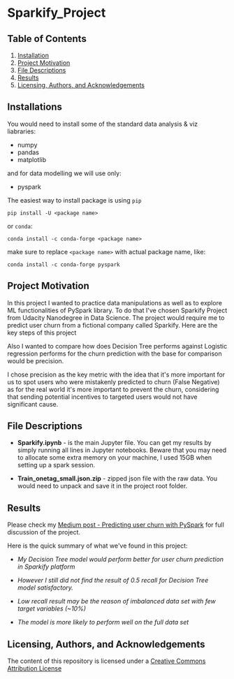 # Sparkify_Project


## Table of Contents
1. [Installation](https://github.com/Olek-ua/Sparkify_Project/tree/testing#installations)
2. [Project Motivation](https://github.com/Olek-ua/Sparkify_Project/tree/testing#project-motivation)
3. [File Descriptions](https://github.com/Olek-ua/Sparkify_Project/tree/testing#file-descriptions)
4. [Results](https://github.com/Olek-ua/Sparkify_Project/tree/testing#results)
5. [Licensing, Authors, and Acknowledgements](https://github.com/Olek-ua/Sparkify_Project/tree/testing#Licensing,-Authors,-and-Acknowledgement)

## Installations
You would need to install some of the standard data analysis & viz liabraries:

- numpy
- pandas
- matplotlib

and for data modelling we will use only:

- pyspark

The easiest way to install package is using `pip`

`pip install -U <package name>`

or `conda`:

`conda install -c conda-forge <package name>`

make sure to replace `<package name>` with actual package name, like:

`conda install -c conda-forge pyspark`

## Project Motivation

In this project I wanted to practice data manipulations as well as to explore ML
functionalities of PySpark library. To do that I've chosen Sparkify Project from
Udacity Nanodegree in Data Science. The project would require me to predict user
churn from a fictional company called Sparkify. Here are the key steps of this project

Also I wanted to compare how does Decision Tree performs against Logistic regression
performs for the churn prediction with the base for comparison would be precision.

I chose precision as the key metric with the idea that it's more important for us
to spot users who were mistakenly predicted to churn (False Negative) as for the
real world it's more important to prevent the churn, considering that sending
potential incentives to targeted users would not have significant cause.  

## File Descriptions

- **Sparkify.ipynb** - is the main Jupyter file. You can get my results by simply
running all lines in Jupyter notebooks. Beware that you may need to allocate some
extra memory on your machine, I used 15GB when setting up a spark session.

- **Train_onetag_small.json.zip** - zipped json file with the raw data. You would
need to unpack and save it in the project root folder.


## Results

Please check my [Medium post - Predicting user churn with PySpark](https://medium.com/@oleksandr_49102/predicting-user-churn-with-pyspark-4bdbed544cfc) for full discussion of the project.

Here is the quick summary of what we've found in this project:

 - _My Decision Tree model would perform better for user churn prediction in Sparkify platform_

 - _However I still did not find the result of 0.5 recall for Decision Tree model satisfactory._

- _Low recall result may be the reason of imbalanced data set with few target variables (~10%)_

- _The model is more likely to perform well on the full data set_

## Licensing, Authors, and Acknowledgements

The content of this repository is licensed under a [Creative Commons Attribution License](https://creativecommons.org/licenses/by/3.0/us/)
